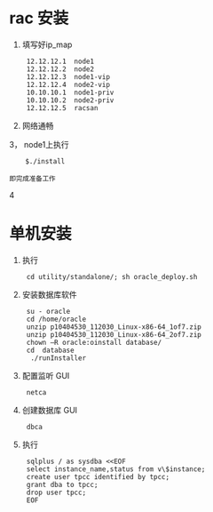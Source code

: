 rac 安装
=======

1. 填写好ip_map

        12.12.12.1	node1
        12.12.12.2	node2
        12.12.12.3	node1-vip
        12.12.12.4	node2-vip
        10.10.10.1	node1-priv
        10.10.10.2	node2-priv
        12.12.12.5	racsan
2.  网络通畅


3， node1上执行 
        
        $./install

    即完成准备工作

4

单机安装
=====

1. 执行

        cd utility/standalone/; sh oracle_deploy.sh

2. 安装数据库软件

        su - oracle
        cd /home/oracle
        unzip p10404530_112030_Linux-x86-64_1of7.zip
        unzip p10404530_112030_Linux-x86-64_2of7.zip
        chown –R oracle:oinstall database/
        cd  database
         ./runInstaller

3. 配置监听 GUI

        netca

4. 创建数据库 GUI

        dbca

5. 执行

        sqlplus / as sysdba <<EOF
        select instance_name,status from v\$instance;
        create user tpcc identified by tpcc;
        grant dba to tpcc;
        drop user tpcc;
        EOF

